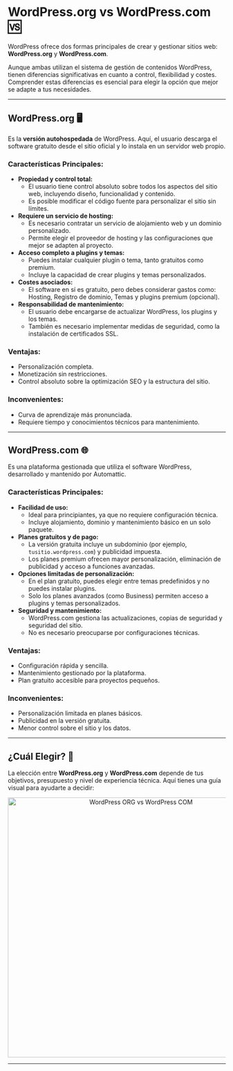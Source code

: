 # WordPress.org vs WordPress.com 🆚

WordPress ofrece dos formas principales de crear y gestionar sitios web: **WordPress.org** y **WordPress.com**. 

Aunque ambas utilizan el sistema de gestión de contenidos WordPress, tienen diferencias significativas en cuanto a control, flexibilidad y costes. Comprender estas diferencias es esencial para elegir la opción que mejor se adapte a tus necesidades.

---

## WordPress.org 🖥️

Es la **versión autohospedada** de WordPress. Aquí, el usuario descarga el software gratuito desde el sitio oficial y lo instala en un servidor web propio.

### Características Principales:

- **Propiedad y control total:**
    - El usuario tiene control absoluto sobre todos los aspectos del sitio web, incluyendo diseño, funcionalidad y contenido.
    - Es posible modificar el código fuente para personalizar el sitio sin límites.
- **Requiere un servicio de hosting:**
    - Es necesario contratar un servicio de alojamiento web y un dominio personalizado.
    - Permite elegir el proveedor de hosting y las configuraciones que mejor se adapten al proyecto.
- **Acceso completo a plugins y temas:**
    - Puedes instalar cualquier plugin o tema, tanto gratuitos como premium.
    - Incluye la capacidad de crear plugins y temas personalizados.
- **Costes asociados:**
    - El software en sí es gratuito, pero debes considerar gastos como: Hosting, Registro de dominio, Temas y plugins premium (opcional).
- **Responsabilidad de mantenimiento:**
    - El usuario debe encargarse de actualizar WordPress, los plugins y los temas.
    - También es necesario implementar medidas de seguridad, como la instalación de certificados SSL.

### Ventajas:

- Personalización completa.
- Monetización sin restricciones.
- Control absoluto sobre la optimización SEO y la estructura del sitio.

### Inconvenientes:

- Curva de aprendizaje más pronunciada.
- Requiere tiempo y conocimientos técnicos para mantenimiento.

---

## WordPress.com 🌐

Es una plataforma gestionada que utiliza el software WordPress, desarrollado y mantenido por Automattic.

### Características Principales:

- **Facilidad de uso:**
    - Ideal para principiantes, ya que no requiere configuración técnica.
    - Incluye alojamiento, dominio y mantenimiento básico en un solo paquete.
- **Planes gratuitos y de pago:**
    - La versión gratuita incluye un subdominio (por ejemplo, `tusitio.wordpress.com`) y publicidad impuesta.
    - Los planes premium ofrecen mayor personalización, eliminación de publicidad y acceso a funciones avanzadas.
- **Opciones limitadas de personalización:**
    - En el plan gratuito, puedes elegir entre temas predefinidos y no puedes instalar plugins.
    - Solo los planes avanzados (como Business) permiten acceso a plugins y temas personalizados.
- **Seguridad y mantenimiento:**
    - WordPress.com gestiona las actualizaciones, copias de seguridad y seguridad del sitio.
    - No es necesario preocuparse por configuraciones técnicas.

### Ventajas:

- Configuración rápida y sencilla.
- Mantenimiento gestionado por la plataforma.
- Plan gratuito accesible para proyectos pequeños.

### Inconvenientes:

- Personalización limitada en planes básicos.
- Publicidad en la versión gratuita.
- Menor control sobre el sitio y los datos.

---

## ¿Cuál Elegir? 🤔

La elección entre **WordPress.org** y **WordPress.com** depende de tus objetivos, presupuesto y nivel de experiencia técnica. Aquí tienes una guía visual para ayudarte a decidir:

<p align="center">
  <img src="/images/ORGvsCOM.png" alt="WordPress ORG vs WordPress COM" width="600px" />
</p>

---